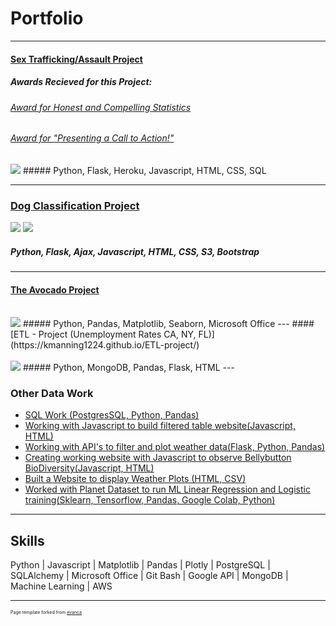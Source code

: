 # Portfolio

---
#### [Sex Trafficking/Assault Project](https://assaultdb.herokuapp.com/)<br>
##### Awards Recieved for this Project: 
###### [Award for Honest and Compelling Statistics](https://i.gyazo.com/a6a895ec1ec05fabff10b21ef58efec0.png) 
###### [Award for "Presenting a Call to Action!"](https://i.gyazo.com/2ac3382b0bbd4fafdaee29c1a94575f5.png)
<img src="https://i.gyazo.com/545995589a34f3374661c38940d5bf06.png"/> 
##### Python, Flask, Heroku, Javascript, HTML, CSS, SQL

---

### [Dog Classification Project](https://dogclproject.herokuapp.com/)
<img src="https://i.gyazo.com/6055231878145a6992574328c6202688.png"/>
<img src="https://i.gyazo.com/ca81dd5e36cddd129aaf3bb76b33eb5e.png"/>


##### Python, Flask, Ajax, Javascript, HTML, CSS, S3, Bootstrap

---
#### [The Avocado Project](https://github.com/kmanning1224/Project1-Repo)<br><br>
<img src="https://i.gyazo.com/1c175e91cfbfd6afd4290ee3761e7753.png"/> 
##### Python, Pandas, Matplotlib, Seaborn, Microsoft Office
---
#### [ETL - Project (Unemployment Rates CA, NY, FL)](https://kmanning1224.github.io/ETL-project/)<br><br>
<img src="https://i.gyazo.com/a0014a527cf3ad4cd99ec5d24dd543e9.png"/> 
##### Python, MongoDB, Pandas, Flask, HTML
---

### Other Data Work

- [SQL Work (PostgresSQL, Python, Pandas)](https://github.com/kmanning1224/sql-challenge)
- [Working with Javascript to build filtered table website(Javascript, HTML)](https://kmanning.github.io/intro-to-javascript)
- [Working with API's to filter and plot weather data(Flask, Python, Pandas)](https://github.com/kmanning1224/python-api-challenge)
- [Creating working website with Javascript to observe Bellybutton BioDiversity(Javascript, HTML)](https://kmanning1224.github.io/bellybutton-diversity/)
- [Built a Website to display Weather Plots (HTML, CSV)](https://kmanning1224.github.io/web-design-challenge)
- [Worked with Planet Dataset to run ML Linear Regression and Logistic training(Sklearn, Tensorflow, Pandas, Google Colab, Python)](https://github.com/kmanning1224/machine-learning-challenge)

---
## Skills
Python  | Javascript  | Matplotlib  |  Pandas | Plotly | PostgreSQL | SQLAlchemy | Microsoft Office |  Git Bash | Google API  | MongoDB | Machine Learning | AWS





---
<p style="font-size:7px">Page template forked from <a href="https://github.com/evanca/quick-portfolio">evanca</a></p>
<!-- Remove above link if you don't want to attibute -->
